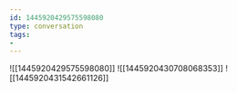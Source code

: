 ```yaml
---
id: 1445920429575598080
type: conversation
tags:
- 
---
```

![[1445920429575598080]]
![[1445920430708068353]]
![[1445920431542661126]]

